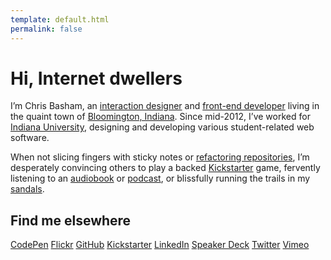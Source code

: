 ```yaml
---
template: default.html
permalink: false
---
```


# Hi, Internet dwellers

I&rsquo;m Chris Basham, an [interaction designer](http://en.wikipedia.org/wiki/Interaction_design) and [front-end developer](http://en.wikipedia.org/wiki/Front_end_development) living in the quaint town of [Bloomington, Indiana](http://en.wikipedia.org/wiki/Bloomington,_Indiana). Since <time datetime="2012-07">mid-2012</time>, I&rsquo;ve worked for [Indiana University](http://www.iu.edu/), designing and developing various student-related web software.

When not slicing fingers with sticky notes or [refactoring repositories](https://github.com/basham), I&rsquo;m desperately convincing others to play a backed [Kickstarter](https://www.kickstarter.com/profile/1468456177) game, fervently listening to an [audiobook](http://www.audible.com) or [podcast](http://99percentinvisible.org/), or blissfully running the trails in my [sandals](http://www.lunasandals.com/).

## Find me elsewhere

<p class="Elsewhere">
  <a class="Elsewhere-method" href="http://codepen.io/basham">CodePen</a>
  <a class="Elsewhere-method" href="https://www.flickr.com/photos/chrisbasham">Flickr</a>
  <a class="Elsewhere-method" href="https://github.com/basham">GitHub</a>
  <a class="Elsewhere-method" href="https://www.kickstarter.com/profile/1468456177">Kickstarter</a>
  <a class="Elsewhere-method" href="http://www.linkedin.com/in/cbasham">LinkedIn</a>
  <a class="Elsewhere-method" href="https://speakerdeck.com/basham">Speaker Deck</a>
  <a class="Elsewhere-method" href="https://twitter.com/chrisbasham">Twitter</a>
  <a class="Elsewhere-method" href="http://vimeo.com/basham">Vimeo</a>
</p>
